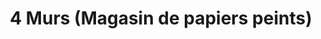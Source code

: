 ---
title: "4 Murs (Magasin de papiers peints)"
url: /bruay-la-buissiere/4-murs-magasin-de-papiers-peints/
shop: magasin de variétés
---